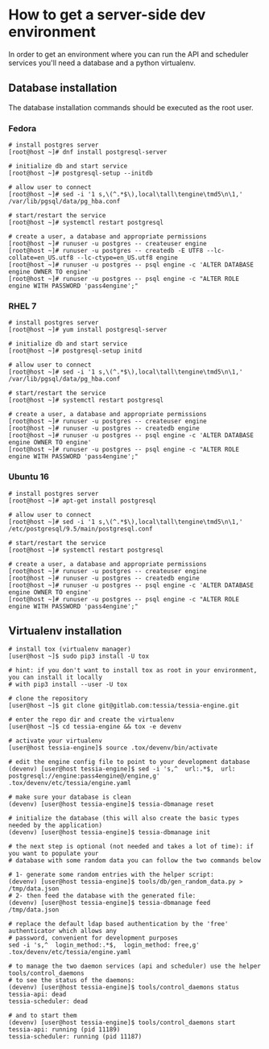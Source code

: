 <!--
Copyright 2017 IBM Corp.

Licensed under the Apache License, Version 2.0 (the "License");
you may not use this file except in compliance with the License.
You may obtain a copy of the License at

   http://www.apache.org/licenses/LICENSE-2.0

Unless required by applicable law or agreed to in writing, software
distributed under the License is distributed on an "AS IS" BASIS,
WITHOUT WARRANTIES OR CONDITIONS OF ANY KIND, either express or implied.
See the License for the specific language governing permissions and
limitations under the License.
-->
# How to get a server-side dev environment

In order to get an environment where you can run the API and scheduler services you'll need a database and a python virtualenv.

## Database installation

The database installation commands should be executed as the root user.

### Fedora
```console
# install postgres server
[root@host ~]# dnf install postgresql-server

# initialize db and start service
[root@host ~]# postgresql-setup --initdb

# allow user to connect
[root@host ~]# sed -i '1 s,\(^.*$\),local\tall\tengine\tmd5\n\1,' /var/lib/pgsql/data/pg_hba.conf

# start/restart the service
[root@host ~]# systemctl restart postgresql

# create a user, a database and appropriate permissions
[root@host ~]# runuser -u postgres -- createuser engine
[root@host ~]# runuser -u postgres -- createdb -E UTF8 --lc-collate=en_US.utf8 --lc-ctype=en_US.utf8 engine
[root@host ~]# runuser -u postgres -- psql engine -c 'ALTER DATABASE engine OWNER TO engine'
[root@host ~]# runuser -u postgres -- psql engine -c "ALTER ROLE engine WITH PASSWORD 'pass4engine';"

```
### RHEL 7
```console
# install postgres server
[root@host ~]# yum install postgresql-server

# initialize db and start service
[root@host ~]# postgresql-setup initd

# allow user to connect
[root@host ~]# sed -i '1 s,\(^.*$\),local\tall\tengine\tmd5\n\1,' /var/lib/pgsql/data/pg_hba.conf

# start/restart the service
[root@host ~]# systemctl restart postgresql

# create a user, a database and appropriate permissions
[root@host ~]# runuser -u postgres -- createuser engine
[root@host ~]# runuser -u postgres -- createdb engine
[root@host ~]# runuser -u postgres -- psql engine -c 'ALTER DATABASE engine OWNER TO engine'
[root@host ~]# runuser -u postgres -- psql engine -c "ALTER ROLE engine WITH PASSWORD 'pass4engine';"
```

### Ubuntu 16
```console
# install postgres server
[root@host ~]# apt-get install postgresql

# allow user to connect
[root@host ~]# sed -i '1 s,\(^.*$\),local\tall\tengine\tmd5\n\1,' /etc/postgresql/9.5/main/postgresql.conf

# start/restart the service
[root@host ~]# systemctl restart postgresql

# create a user, a database and appropriate permissions
[root@host ~]# runuser -u postgres -- createuser engine
[root@host ~]# runuser -u postgres -- createdb engine
[root@host ~]# runuser -u postgres -- psql engine -c 'ALTER DATABASE engine OWNER TO engine'
[root@host ~]# runuser -u postgres -- psql engine -c "ALTER ROLE engine WITH PASSWORD 'pass4engine';"
```

## Virtualenv installation

```console
# install tox (virtualenv manager)
[user@host ~]$ sudo pip3 install -U tox

# hint: if you don't want to install tox as root in your environment, you can install it locally
# with pip3 install --user -U tox

# clone the repository
[user@host ~]$ git clone git@gitlab.com:tessia/tessia-engine.git

# enter the repo dir and create the virtualenv
[user@host ~]$ cd tessia-engine && tox -e devenv

# activate your virtualenv
[user@host tessia-engine]$ source .tox/devenv/bin/activate

# edit the engine config file to point to your development database
(devenv) [user@host tessia-engine]$ sed -i 's,^  url:.*$,  url: postgresql://engine:pass4engine@/engine,g' .tox/devenv/etc/tessia/engine.yaml

# make sure your database is clean
(devenv) [user@host tessia-engine]$ tessia-dbmanage reset

# initialize the database (this will also create the basic types needed by the application)
(devenv) [user@host tessia-engine]$ tessia-dbmanage init

# the next step is optional (not needed and takes a lot of time): if you want to populate your
# database with some random data you can follow the two commands below

# 1- generate some random entries with the helper script:
(devenv) [user@host tessia-engine]$ tools/db/gen_random_data.py > /tmp/data.json
# 2- then feed the database with the generated file:
(devenv) [user@host tessia-engine]$ tessia-dbmanage feed /tmp/data.json

# replace the default ldap based authentication by the 'free' authenticator which allows any
# password, convenient for development purposes
sed -i 's,^  login_method:.*$,  login_method: free,g' .tox/devenv/etc/tessia/engine.yaml

# to manage the two daemon services (api and scheduler) use the helper tools/control_daemons
# to see the status of the daemons:
(devenv) [user@host tessia-engine]$ tools/control_daemons status
tessia-api: dead
tessia-scheduler: dead

# and to start them
(devenv) [user@host tessia-engine]$ tools/control_daemons start
tessia-api: running (pid 11189)
tessia-scheduler: running (pid 11187)

```
